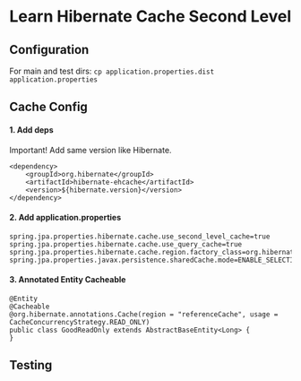 # Learn Hibernate Cache Second Level

## Configuration

For main and test dirs:
`cp application.properties.dist application.properties`

## Cache Config

#### 1. Add deps

Important! Add same version like Hibernate.

```
<dependency>
    <groupId>org.hibernate</groupId>
    <artifactId>hibernate-ehcache</artifactId>
    <version>${hibernate.version}</version>
</dependency>
```

#### 2. Add application.properties

```
spring.jpa.properties.hibernate.cache.use_second_level_cache=true
spring.jpa.properties.hibernate.cache.use_query_cache=true
spring.jpa.properties.hibernate.cache.region.factory_class=org.hibernate.cache.ehcache.EhCacheRegionFactory
spring.jpa.properties.javax.persistence.sharedCache.mode=ENABLE_SELECTIVE
```

#### 3. Annotated Entity Cacheable

```
@Entity
@Cacheable
@org.hibernate.annotations.Cache(region = "referenceCache", usage = CacheConcurrencyStrategy.READ_ONLY)
public class GoodReadOnly extends AbstractBaseEntity<Long> {
}
```

## Testing

